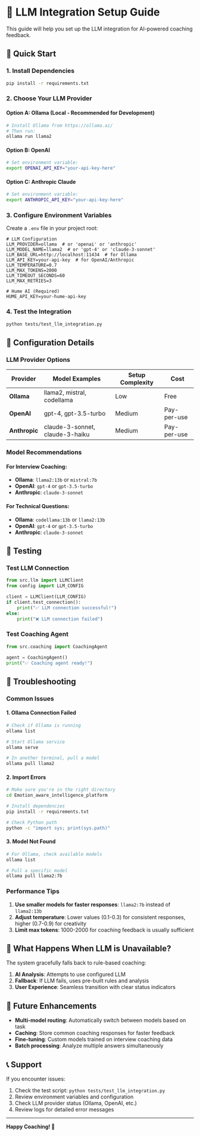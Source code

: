 # 🧠 LLM Integration Setup Guide

This guide will help you set up the LLM integration for AI-powered coaching feedback.

## 🚀 Quick Start

### 1. Install Dependencies
```bash
pip install -r requirements.txt
```

### 2. Choose Your LLM Provider

#### Option A: Ollama (Local - Recommended for Development)
```bash
# Install Ollama from https://ollama.ai/
# Then run:
ollama run llama2
```

#### Option B: OpenAI
```bash
# Set environment variable:
export OPENAI_API_KEY="your-api-key-here"
```

#### Option C: Anthropic Claude
```bash
# Set environment variable:
export ANTHROPIC_API_KEY="your-api-key-here"
```

### 3. Configure Environment Variables

Create a `.env` file in your project root:

```env
# LLM Configuration
LLM_PROVIDER=ollama  # or 'openai' or 'anthropic'
LLM_MODEL_NAME=llama2  # or 'gpt-4' or 'claude-3-sonnet'
LLM_BASE_URL=http://localhost:11434  # for Ollama
LLM_API_KEY=your-api-key  # for OpenAI/Anthropic
LLM_TEMPERATURE=0.7
LLM_MAX_TOKENS=2000
LLM_TIMEOUT_SECONDS=60
LLM_MAX_RETRIES=3

# Hume AI (Required)
HUME_API_KEY=your-hume-api-key
```

### 4. Test the Integration

```bash
python tests/test_llm_integration.py
```

## 🔧 Configuration Details

### LLM Provider Options

| Provider | Model Examples | Setup Complexity | Cost |
|----------|----------------|------------------|------|
| **Ollama** | llama2, mistral, codellama | Low | Free |
| **OpenAI** | gpt-4, gpt-3.5-turbo | Medium | Pay-per-use |
| **Anthropic** | claude-3-sonnet, claude-3-haiku | Medium | Pay-per-use |

### Model Recommendations

#### For Interview Coaching:
- **Ollama**: `llama2:13b` or `mistral:7b`
- **OpenAI**: `gpt-4` or `gpt-3.5-turbo`
- **Anthropic**: `claude-3-sonnet`

#### For Technical Questions:
- **Ollama**: `codellama:13b` or `llama2:13b`
- **OpenAI**: `gpt-4` or `gpt-3.5-turbo`
- **Anthropic**: `claude-3-sonnet`

## 🧪 Testing

### Test LLM Connection
```python
from src.llm import LLMClient
from config import LLM_CONFIG

client = LLMClient(LLM_CONFIG)
if client.test_connection():
    print("✅ LLM connection successful!")
else:
    print("❌ LLM connection failed")
```

### Test Coaching Agent
```python
from src.coaching import CoachingAgent

agent = CoachingAgent()
print("✅ Coaching agent ready!")
```

## 🚨 Troubleshooting

### Common Issues

#### 1. Ollama Connection Failed
```bash
# Check if Ollama is running
ollama list

# Start Ollama service
ollama serve

# In another terminal, pull a model
ollama pull llama2
```

#### 2. Import Errors
```bash
# Make sure you're in the right directory
cd Emotion_aware_intelligence_platform

# Install dependencies
pip install -r requirements.txt

# Check Python path
python -c "import sys; print(sys.path)"
```

#### 3. Model Not Found
```bash
# For Ollama, check available models
ollama list

# Pull a specific model
ollama pull llama2:7b
```

### Performance Tips

1. **Use smaller models for faster responses**: `llama2:7b` instead of `llama2:13b`
2. **Adjust temperature**: Lower values (0.1-0.3) for consistent responses, higher (0.7-0.9) for creativity
3. **Limit max tokens**: 1000-2000 for coaching feedback is usually sufficient

## 🎯 What Happens When LLM is Unavailable?

The system gracefully falls back to rule-based coaching:

1. **AI Analysis**: Attempts to use configured LLM
2. **Fallback**: If LLM fails, uses pre-built rules and analysis
3. **User Experience**: Seamless transition with clear status indicators

## 🔮 Future Enhancements

- **Multi-model routing**: Automatically switch between models based on task
- **Caching**: Store common coaching responses for faster feedback
- **Fine-tuning**: Custom models trained on interview coaching data
- **Batch processing**: Analyze multiple answers simultaneously

## 📞 Support

If you encounter issues:

1. Check the test script: `python tests/test_llm_integration.py`
2. Review environment variables and configuration
3. Check LLM provider status (Ollama, OpenAI, etc.)
4. Review logs for detailed error messages

---

**Happy Coaching! 🎉**
